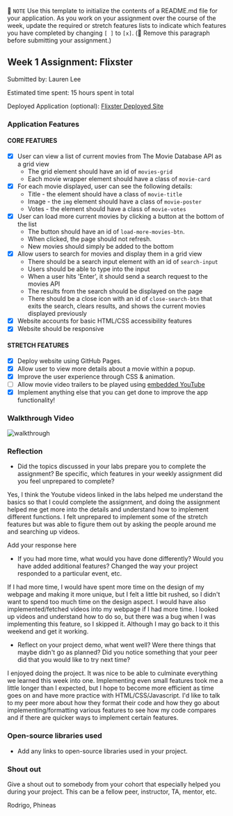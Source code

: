 📝 `NOTE` Use this template to initialize the contents of a README.md file for your application. As you work on your assignment over the course of the week, update the required or stretch features lists to indicate which features you have completed by changing `[ ]` to `[x]`. (🚫 Remove this paragraph before submitting your assignment.)

## Week 1 Assignment: Flixster

Submitted by: Lauren Lee

Estimated time spent: 15 hours spent in total

Deployed Application (optional): [Flixster Deployed Site](ADD_LINK_HERE)

### Application Features

#### CORE FEATURES

- [x] User can view a list of current movies from The Movie Database API as a grid view
  - The grid element should have an id of `movies-grid`
  - Each movie wrapper element should have a class of `movie-card`
- [x] For each movie displayed, user can see the following details:
  - Title - the element should have a class of `movie-title`
  - Image - the `img` element should have a class of `movie-poster`
  - Votes - the element should have a class of `movie-votes`
- [x] User can load more current movies by clicking a button at the bottom of the list
  - The button should have an id of `load-more-movies-btn`.
  - When clicked, the page should not refresh.
  - New movies should simply be added to the bottom
- [x] Allow users to search for movies and display them in a grid view
  - There should be a search input element with an id of `search-input`
  - Users should be able to type into the input
  - When a user hits 'Enter', it should send a search request to the movies API
  - The results from the search should be displayed on the page
  - There should be a close icon with an id of `close-search-btn` that exits the search, clears results, and shows the current movies displayed previously
- [x] Website accounts for basic HTML/CSS accessibility features
- [x] Website should be responsive

#### STRETCH FEATURES

- [x] Deploy website using GitHub Pages. 
- [x] Allow user to view more details about a movie within a popup.
- [x] Improve the user experience through CSS & animation.
- [ ] Allow movie video trailers to be played using [embedded YouTube](https://support.google.com/youtube/answer/171780?hl=en)
- [x] Implement anything else that you can get done to improve the app functionality!

### Walkthrough Video

![walkthrough](https://github.com/laurenkiyomi/flixster_starter/blob/main/ezgif.com-gif-maker.gif)

### Reflection

* Did the topics discussed in your labs prepare you to complete the assignment? Be specific, which features in your weekly assignment did you feel unprepared to complete?

Yes, I think the Youtube videos linked in the labs helped me understand the basics so that I could complete the assignment, and doing the assignment helped me get more into the details and understand how to implement different functions. I felt unprepared to implement some of the stretch features but was able to figure them out by asking the people around me and searching up videos. 

Add your response here

* If you had more time, what would you have done differently? Would you have added additional features? Changed the way your project responded to a particular event, etc.

If I had more time, I would have spent more time on the design of my webpage and making it more unique, but I felt a little bit rushed, so I didn't want to spend too much time on the design aspect. I would have also implemented/fetched videos into my webpage if I had more time. I looked up videos and understand how to do so, but there was a bug when I was implementing this feature, so I skipped it. Although I may go back to it this weekend and get it working.

* Reflect on your project demo, what went well? Were there things that maybe didn't go as planned? Did you notice something that your peer did that you would like to try next time?

I enjoyed doing the project. It was nice to be able to culminate everything we learned this week into one. Implementing even small features took me a little longer than I expected, but I hope to become more efficient as time goes on and have more practice with HTML/CSS/Javascript. I'd like to talk to my peer more about how they format their code and how they go about implementing/formatting various features to see how my code compares and if there are quicker ways to implement certain features.

### Open-source libraries used

- Add any links to open-source libraries used in your project.

### Shout out

Give a shout out to somebody from your cohort that especially helped you during your project. This can be a fellow peer, instructor, TA, mentor, etc.

Rodrigo, Phineas
